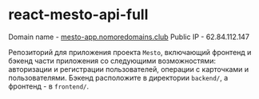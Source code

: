 # react-mesto-api-full

Domain name - [mesto-app.nomoredomains.club](https://mesto-app.nomoredomains.club)
Public IP - 62.84.112.147

Репозиторий для приложения проекта `Mesto`, включающий фронтенд и бэкенд части приложения со следующими возможностями: авторизации и регистрации пользователей, операции с карточками и пользователями. Бэкенд расположите в директории `backend/`, а фронтенд - в `frontend/`.
